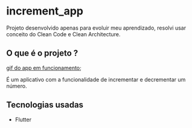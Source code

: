 # increment_app

Projeto desenvolvido apenas para evoluir meu aprendizado, resolvi usar conceito do Clean Code e Clean Architecture.

## O que é o projeto ?

[gif do app em funcionamento]("https://github.com/RickChaves29/increment_app/blob/main/counter_app.gif");

É um aplicativo com a funcionalidade de incrementar e decrementar um número.

## Tecnologias usadas

- Flutter

